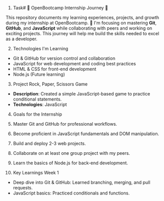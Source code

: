 1. Task# 🌟 OpenBootcamp Internship Journey 🌟

This repository documents my learning experiences, projects, and growth during my internship at OpenBootcamp. 🚀 I'm focusing on mastering **Git**, **GitHub**, and **JavaScript** while collaborating with peers and working on exciting projects. This journey will help me build the skills needed to excel as a developer.

2. Technologies I'm Learning
- Git & GitHub for version control and collaboration
- JavaScript for web development and coding best practices
- HTML & CSS for front-end development
- Node.js (Future learning)

3. Project
   Rock, Paper, Scissors Game
- **Description**: Created a simple JavaScript-based game to practice conditional statements.
- **Technologies**: JavaScript

4. Goals for the Internship
 1. Master Git and GitHub for professional workflows.
 2. Become proficient in JavaScript fundamentals and DOM manipulation.
 3. Build and deploy 2-3 web projects.
 4. Collaborate on at least one group project with my peers.
 5. Learn the basics of Node.js for back-end development.

5. Key Learnings
   Week 1
- Deep dive into Git & GitHub: Learned branching, merging, and pull requests.
- JavaScript basics: Practiced conditionals and functions.
